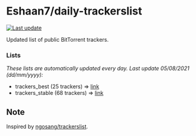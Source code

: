 
# Eshaan7/daily-trackerslist 

[![Last update](https://img.shields.io/badge/Last%20update-05/08/2021-blue.svg)](#)

Updated list of public BitTorrent trackers.

### Lists
*These lists are automatically updated every day. Last update 05/08/2021 (_dd/mm/yyyy_):*

* trackers_best (25 trackers) => [link](https://raw.githubusercontent.com/eshaan7/daily-trackerslist/master/trackers_best.txt)
* trackers_stable (68 trackers) => [link](https://raw.githubusercontent.com/eshaan7/daily-trackerslist/master/trackers_stable.txt)

## Note

Inspired by [ngosang/trackerslist](https://github.com/ngosang/trackerslist).
